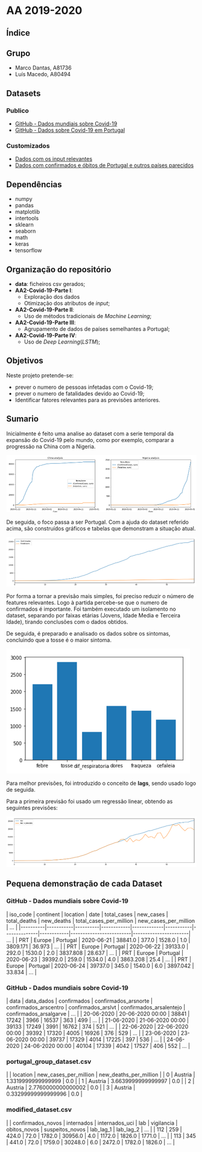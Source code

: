 # AA 2019-2020

## Índice


## Grupo
- Marco Dantas, A81736
- Luís Macedo, A80494

## Datasets

### Publico

- [GitHub - Dados mundiais sobre Covid-19](https://github.com/owid/covid-19-data)
- [GitHub - Dados sobre Covid-19 em Portugal](https://github.com/dssg-pt/covid19pt-data)

### Customizados

- [Dados com os input relevantes](https://github.com/FallenFoil/AA2-2019-20/blob/master/data/modified_dataset.csv)
- [Dados com confirmados e óbitos de Portugal e outros países parecidos](https://github.com/FallenFoil/AA2-2019-20/blob/master/data/portugal_group_dataset.csv)

## Dependências

- numpy
- pandas
- matplotlib
- intertools
- sklearn
- seaborn
- math
- keras
- tensorflow

## Organização do repositório

- **data**: ficheiros csv gerados;
- **AA2-Covid-19-Parte I**:
  - Exploração dos dados
  - Otimização dos atributos de *input*;
- **AA2-Covid-19-Parte II**:
  - Uso de métodos tradicionais de *Machine Learning*;
- **AA2-Covid-19-Parte III**:
  - Agrupamento de dados de países semelhantes a Portugal;
- **AA2-Covid-19-Parte IV**:
  - Uso de *Deep Learning*(*LSTM*);

## Objetivos

Neste projeto pretende-se:
- prever o numero de pessoas infetadas com o Covid-19;
- prever o numero de fatalidades devido ao Covid-19;
- Identificar fatores relevantes para as previsões anteriores.

## Sumario

Inicialmente é feito uma analise ao dataset com a serie temporal da expansão do Covid-19 pelo mundo, como por exemplo, comparar a progressão na China com a Nigeria.

![China_VS_Nigeria](images/china_vs_nigeria.png)

De seguida, o foco passa a ser Portugal. Com a ajuda do dataset referido acima, são construídos gráficos e tabelas que demonstram a situação atual.

![portugal](images/portugal.png)

Por forma a tornar a previsão mais simples, foi preciso reduzir o número de features relevantes. Logo à partida percebe-se que o numero de confirmados é importante. Foi também executado um isolamento no dataset, separando por faixas etárias (Jovens, Idade Media e Terceira Idade), tirando conclusões com o dados obtidos.

De seguida, é preparado e analisado os dados sobre os sintomas, concluindo que a tosse é o maior sintoma.

![Sintomas](images/sintomas.png)

Para melhor previsões, foi introduzido o conceito de **lags**, sendo usado logo de seguida.

Para a primeira previsão foi usado um regressão linear, obtendo as seguintes previsões:

![regressao_linear](images/regressao_linear.png)

## Pequena demonstração de cada Dataset

### GitHub - Dados mundiais sobre Covid-19

| iso_code | continent | location | date       | total_cases | new_cases | total_deaths | new_deaths | total_cases_per_million | new_cases_per_million | ... |
|----------|-----------|----------|------------|-------------|-----------|--------------|------------|-------------------------|-----------------------| ... |
| PRT      | Europe    | Portugal | 2020-06-21 | 38841.0     | 377.0     | 1528.0       | 1.0        | 3809.171                | 36.973                | ... |
| PRT      | Europe    | Portugal | 2020-06-22 | 39133.0     | 292.0     | 1530.0       | 2.0        | 3837.808                | 28.637                | ... |
| PRT      | Europe    | Portugal | 2020-06-23 | 39392.0     | 259.0     | 1534.0       | 4.0        | 3863.208                | 25.4                  | ... |
| PRT      | Europe    | Portugal | 2020-06-24 | 39737.0     | 345.0     | 1540.0       | 6.0        | 3897.042                | 33.834                | ... |

### GitHub - Dados mundiais sobre Covid-19

| data       | data_dados       | confirmados | confirmados_arsnorte | confirmados_arscentro | confirmados_arslvt | confirmados_arsalentejo | confirmados_arsalgarve | ... |
| 20-06-2020 | 20-06-2020 00:00 | 38841       | 17242                | 3966                  | 16537              | 363                     | 499                    | ... |
| 21-06-2020 | 21-06-2020 00:00 | 39133       | 17249                | 3991                  | 16762              | 374                     | 521                    | ... |
| 22-06-2020 | 22-06-2020 00:00 | 39392       | 17320                | 4005                  | 16926              | 376                     | 529                    | ... |
| 23-06-2020 | 23-06-2020 00:00 | 39737       | 17329                | 4014                  | 17225              | 397                     | 536                    | ... |
| 24-06-2020 | 24-06-2020 00:00 | 40104       | 17339                | 4042                  | 17527              | 406                     | 552                    | ... |


### portugal_group_dataset.csv

|   | location | new_cases_per_million | new_deaths_per_million |
| 0 | Austria  | 1.3319999999999999    | 0.0                    |
| 1 | Austria  | 3.6639999999999997    | 0.0                    |
| 2 | Austria  | 2.7760000000000002    | 0.0                    |
| 3 | Austria  | 0.33299999999999996   | 0.0                    |

### modified_dataset.csv

|     | confirmados_novos | internados | internados_uci | lab    | vigilancia | obitos_novos | suspeitos_novos | lab_lag_1 | lab_lag_2 | ... |
| 112 | 259               | 424.0      | 72.0           | 1782.0 | 30956.0    | 4.0          | 1172.0          | 1826.0    | 1771.0    | ... |
| 113 | 345               | 441.0      | 72.0           | 1759.0 | 30248.0    | 6.0          | 2472.0          | 1782.0    | 1826.0    | ... |